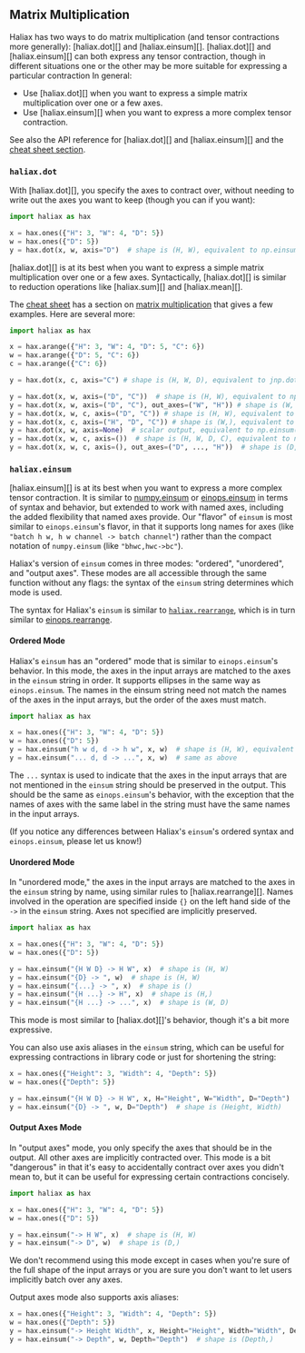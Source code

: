 ## Matrix Multiplication

Haliax has two ways to do matrix multiplication (and tensor contractions more generally):
[haliax.dot][] and [haliax.einsum][]. [haliax.dot][] and [haliax.einsum][]
can both express any tensor contraction, though in different situations one or the other may be
more suitable for expressing a particular contraction In general:

- Use [haliax.dot][] when you want to express a simple matrix multiplication over one or a few axes.
- Use [haliax.einsum][] when you want to express a more complex tensor contraction.

See also the API reference for [haliax.dot][] and [haliax.einsum][] and the
[cheat sheet section](cheatsheet.md#matrix-multiplication).

### `haliax.dot`

With [haliax.dot][], you specify the axes to contract over, without needing to write out the
axes you want to keep (though you can if you want):

```python
import haliax as hax

x = hax.ones({"H": 3, "W": 4, "D": 5})
w = hax.ones({"D": 5})
y = hax.dot(x, w, axis="D")  # shape is (H, W), equivalent to np.einsum("hwd,d->hw", x, w)
```

[haliax.dot][] is at its best when you want to express a simple matrix multiplication over one or a few axes.
Syntactically, [haliax.dot][] is similar to reduction operations like [haliax.sum][] and [haliax.mean][].

The [cheat sheet](cheatsheet.md) has a section on [matrix multiplication](cheatsheet.md#matrix-multiplication)
that gives a few examples. Here are several more:

```python
import haliax as hax

x = hax.arange({"H": 3, "W": 4, "D": 5, "C": 6})
w = hax.arange({"D": 5, "C": 6})
c = hax.arange({"C": 6})

y = hax.dot(x, c, axis="C") # shape is (H, W, D), equivalent to jnp.dot(x, c)

y = hax.dot(x, w, axis=("D", "C"))  # shape is (H, W), equivalent to np.einsum("...dc,dc->...", x, w)
y = hax.dot(x, w, axis=("D", "C"), out_axes=("W", "H")) # shape is (W, H) instead of (H, W)
y = hax.dot(x, w, c, axis=("D", "C")) # shape is (H, W), equivalent to np.einsum("...dc,dc,c->...", x, w, c)
y = hax.dot(x, c, axis=("H", "D", "C")) # shape is (W,), equivalent to np.einsum("hwdc,c->w", x, c)
y = hax.dot(x, w, axis=None)  # scalar output, equivalent to np.einsum("hwdc,dc->", x, w)
y = hax.dot(x, w, c, axis=())  # shape is (H, W, D, C), equivalent to np.einsum("hwdc,dc,c->hwdc", x, w, c)
y = hax.dot(x, w, c, axis=(), out_axes=("D", ..., "H"))  # shape is (D, W, C, H), equivalent to np.einsum("hwdc,dc,c->dwch", x, w, c)
```

### `haliax.einsum`

[haliax.einsum][] is at its best when you want to express a more complex tensor contraction.
It is similar to [numpy.einsum](https://numpy.org/doc/stable/reference/generated/numpy.einsum.html)
or [einops.einsum](https://einops.rocks/api/einsum/) in terms of syntax and behavior,
but extended to work with named axes, including the added flexibility that named axes provide.
Our "flavor" of `einsum` is most similar to `einops.einsum`'s flavor, in that
it supports long names for axes (like `"batch h w, h w channel -> batch channel"`)
rather than the compact notation of `numpy.einsum` (like `"bhwc,hwc->bc"`).

Haliax's version of `einsum` comes in three modes: "ordered", "unordered", and "output axes".
These modes are all accessible through the same function without any flags: the syntax
of the `einsum` string determines which mode is used.

The syntax for Haliax's `einsum` is similar to [`haliax.rearrange`](rearrange.md), which
is in turn similar to [einops.rearrange](https://einops.rocks/api/rearrange/).

#### Ordered Mode

Haliax's `einsum` has an "ordered" mode that is similar to `einops.einsum`'s behavior.
In this mode, the axes in the input arrays are matched to the axes in the `einsum` string in order.
It supports ellipses in the same way as `einops.einsum`. The names in the einsum string need not
match the names of the axes in the input arrays, but the order of the axes must match.

```python
import haliax as hax

x = hax.ones({"H": 3, "W": 4, "D": 5})
w = hax.ones({"D": 5})
y = hax.einsum("h w d, d -> h w", x, w)  # shape is (H, W), equivalent to jnp.einsum("hwd,d->hw", x, w)
y = hax.einsum("... d, d -> ...", x, w)  # same as above
```

The `...` syntax is used to indicate that the axes in the input arrays that are not mentioned in the `einsum` string
should be preserved in the output. This should be the same as `einops.einsum`'s behavior, with the exception
that the names of axes with the same label in the string must have the same names in the input arrays.

(If you notice any differences between Haliax's `einsum`'s ordered syntax and `einops.einsum`, please let us know!)

#### Unordered Mode

In "unordered mode," the axes in the input arrays are matched to the axes in the `einsum` string by name,
using similar rules to [haliax.rearrange][]. Names involved in the operation are specified inside `{}`
on the left hand side of the `->` in the `einsum` string. Axes not specified are implicitly preserved.

```python
import haliax as hax

x = hax.ones({"H": 3, "W": 4, "D": 5})
w = hax.ones({"D": 5})

y = hax.einsum("{H W D} -> H W", x)  # shape is (H, W)
y = hax.einsum("{D} -> ", w)  # shape is (H, W)
y = hax.einsum("{...} -> ", x)  # shape is ()
y = hax.einsum("{H ...} -> H", x)  # shape is (H,)
y = hax.einsum("{H ...} -> ...", x)  # shape is (W, D)
```

This mode is most similar to [haliax.dot][]'s behavior, though it's a bit more expressive.

You can also use axis aliases in the `einsum` string, which can be useful for expressing contractions
in library code or just for shortening the string:

```python
x = hax.ones({"Height": 3, "Width": 4, "Depth": 5})
w = hax.ones({"Depth": 5})

y = hax.einsum("{H W D} -> H W", x, H="Height", W="Width", D="Depth")  # shape is (Height, Width)
y = hax.einsum("{D} -> ", w, D="Depth")  # shape is (Height, Width)
```


#### Output Axes Mode

In "output axes" mode, you only specify the axes that should be in the output. All other
axes are implicitly contracted over. This mode is a bit "dangerous" in that it's easy to
accidentally contract over axes you didn't mean to, but it can be useful for expressing
certain contractions concisely.

```python
import haliax as hax

x = hax.ones({"H": 3, "W": 4, "D": 5})
w = hax.ones({"D": 5})

y = hax.einsum("-> H W", x)  # shape is (H, W)
y = hax.einsum("-> D", w)  # shape is (D,)
```

We don't recommend using this mode except in cases when you're sure of the full shape of the input arrays
or you are sure you don't want to let users implicitly batch over any axes.

Output axes mode also supports axis aliases:

```python
x = hax.ones({"Height": 3, "Width": 4, "Depth": 5})
w = hax.ones({"Depth": 5})
y = hax.einsum("-> Height Width", x, Height="Height", Width="Width", Depth="Depth")  # shape is (Height, Width)
y = hax.einsum("-> Depth", w, Depth="Depth")  # shape is (Depth,)
```
